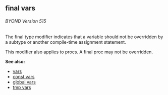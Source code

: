## final vars 
###### BYOND Version 515


The final type modifier indicates that a variable should not be
overridden by a subtype or another compile-time assignment statement.


This modifier also applies to procs. A final proc may not be
overridden.

**See also:**
+   [vars](/ref/var.md) 
+   [const vars](/ref/var/const.md) 
+   [global vars](/ref/var/global.md) 
+   [tmp vars](/ref/var/tmp.md) 